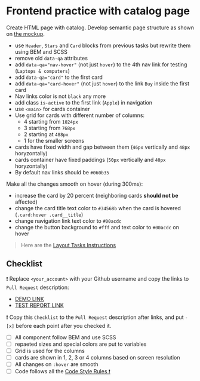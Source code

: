 # Frontend practice with catalog page

Create HTML page with catalog. Develop semantic page structure as shown on [the mockup](https://www.figma.com/file/ojkArVazq7vsX0nbpn9CxZ/Moyo-%2F-Catalog-(ENG)?node-id=32249%3A354).

- use `Header`, `Stars` and `Card` blocks from previous tasks but rewrite them using BEM and SCSS
- remove old `data-qa` attributes
- add `data-qa="nav-hover"` (not just `hover`) to the 4th nav link for testing (`Laptops & computers`)
- add `data-qa="card"` to the first card
- add `data-qa="card-hover"` (not just `hover`) to the link `Buy` inside the first card
- Nav links color is not `black` any more
- add class `is-active` to the first link (`Apple`) in navigation
- use `<main>` for cards container
- Use grid for cards with different number of columns:
  - 4 starting from `1024px`
  - 3 starting from `768px`
  - 2 starting at `488px`
  - 1 for the smaller screens
- cards have fixed width and gap between them (`46px` vertically and `48px` horyzontally)
- cards container have fixed paddings (`50px` vertically and `40px` horyzontally)
- By default nav links should be `#060b35`

Make all the changes smooth on hover (during 300ms):
- increase the card by 20 percent (neighboring cards **should not be** affected)
- change the card title text color to `#34568b` when the card is hovered (`.card:hover .card__title`)
- change navigation link text color to `#00acdc`
- change the button background to `#fff` and text color to `#00acdc` on hover

> Here are the [Layout Tasks Instructions](https://mate-academy.github.io/layout_task-guideline)

## Checklist

❗️ Replace `<your_account>` with your Github username and copy the links to `Pull Request` description:
- [DEMO LINK](https://Taras2552.github.io/layout_catalog/)
- [TEST REPORT LINK](https://Taras2552.github.io/layout_catalog/report/html_report/)

❗️ Copy this `Checklist` to the `Pull Request` description after links, and put `- [x]` before each point after you checked it.

- [ ] All component follow BEM and use SCSS
- [ ] repaeted sizes and special colors are put to variables
- [ ] Grid is used for the columns
- [ ] cards are shown in 1, 2, 3 or 4 columns based on screen resolution
- [ ] All changes on `:hover` are smooth
- [ ] Code follows all the [Code Style Rules ❗️](https://mate-academy.github.io/layout_task-guideline/html-css-code-style-rules)
